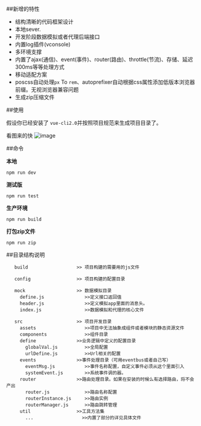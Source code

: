 ##新增的特性

- 结构清晰的代码框架设计
- 本地sever.
- 开发阶段数据模拟或者代理后端接口
- 内置log插件(vconsole)
- 多环境支撑
- 内置了ajax(通信)、event(事件)、router(路由)、throttle(节流)、存储、延迟300ms等等处理方式
- 移动适配方案
- poscss自动处理`px` To `rem`、autoprefixer自动根据css属性添加低版本浏览器前缀。无视浏览器兼容问题 
- 生成zip压缩文件

##使用

假设你已经安装了 `vue-cli2.0`并按照项目规范来生成项目目录了。

看图来的快
![image](https://github.com/ct-fed/ctyapp_h5build/assets/vue-cli.gif)


##命令

**本地**

```
npm run dev

```
**测试版**

```
npm run test
```

**生产环境**

```
npm run build
```

**打包zip文件**

```
npm run zip
```

##目录结构说明

```
   build                  >> 项目构建的需要用的js文件
   
   config                 >> 项目构建的配置目录
   
   mock                   >> 数据模拟目录
     define.js               >>定义接口返回值
     header.js               >>定义模拟app里面的消息头。
     index.js                >>数据模拟和代理的核心文件
     
   src                    >> 项目开发目录
     assets                  >>项目中无法抽象成组件或者模块的静态资源文件
     components              >>组件目录
     define               >>业务逻辑中定义的配置目录
       globalVal.js          >>全局配置 
       urlDefine.js          >>Url相关的配置 
     events               >>事件处理目录（可用eventbus或者自己写）
       eventMsg.js           >>事件名称配置，自定义事件必须从这个里面引入 
       systemEvent.js        >>系统事件调的器。
     router               >>路由处理目录。如果在安装的时候么有选择路由，将不会产出
       router.js             >>路由名称配置
       routerInstance.js     >>路由实例
       routerManager.js      >>路由跳转管理
     util                 >>工具方法集
       ...                  >>内置了部分的详见具体文件
   
```
